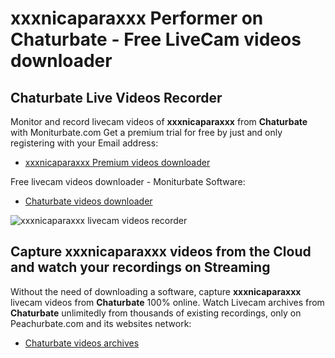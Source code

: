 # xxxnicaparaxxx Performer on Chaturbate - Free LiveCam videos downloader

## Chaturbate Live Videos Recorder

Monitor and record livecam videos of **xxxnicaparaxxx** from **Chaturbate** with Moniturbate.com
Get a premium trial for free by just and only registering with your Email address:
* [xxxnicaparaxxx Premium videos downloader](https://moniturbate.com/request-demo-licence-key.html)

Free livecam videos downloader - Moniturbate Software:
* [Chaturbate videos downloader](https://moniturbate.com/moniturbate-download-software.html)

![xxxnicaparaxxx livecam videos recorder](https://peachurnet.com/templates/moniturbate-software.png)


## Capture xxxnicaparaxxx videos from the Cloud and watch your recordings on Streaming

Without the need of downloading a software, capture **xxxnicaparaxxx** livecam videos from **Chaturbate** 100% online.
Watch Livecam archives from **Chaturbate** unlimitedly from thousands of existing recordings, only on Peachurbate.com and its websites network:
* [Chaturbate videos archives](https://peachurnet.com/)